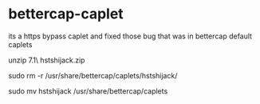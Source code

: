 # bettercap-caplet
its a https bypass caplet and fixed those bug that was in bettercap default caplets

unzip 7.1\ hstshijack.zip 

sudo rm -r /usr/share/bettercap/caplets/hstshijack/

sudo mv hstshijack /usr/share/bettercap/caplets


